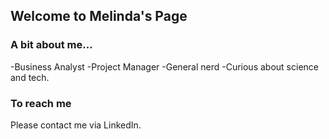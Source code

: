 ## Welcome to Melinda's Page

### A bit about me...

-Business Analyst
-Project Manager
-General nerd
-Curious about science and tech.

### To reach me
Please contact me via LinkedIn.
